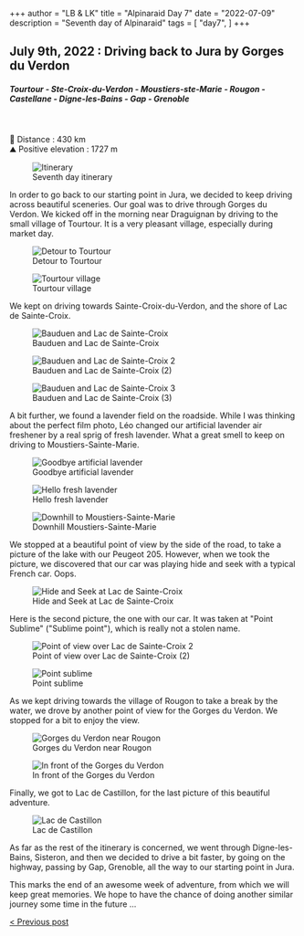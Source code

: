 +++
author = "LB & LK"
title = "Alpinaraid Day 7"
date = "2022-07-09"
description = "Seventh day of Alpinaraid"
tags = [
    "day7",
]
+++

## July 9th, 2022 : Driving back to Jura by Gorges du Verdon
##### Tourtour - Ste-Croix-du-Verdon - Moustiers-ste-Marie - Rougon - Castellane - Digne-les-Bains - Gap - Grenoble
<br />

📏 Distance : 430 km<br />
⛰️ Positive elevation : 1727 m

<figure>
    <img loading="lazy" class="image-article" src="/images/day7/map7.jpg" alt="Itinerary">
    <figcaption class="figure-caption">Seventh day itinerary</figcaption>
</figure>

In order to go back to our starting point in Jura, we decided to keep driving across beautiful sceneries. Our goal was to drive through Gorges du Verdon.
We kicked off in the morning near Draguignan by driving to the small village of Tourtour. It is a very pleasant village, especially during market day.

<figure>
    <img loading="lazy" class="image-article" src="/images/day7/IMG_0751.jpg" alt="Detour to Tourtour">
    <figcaption class="figure-caption">Detour to Tourtour</figcaption>
</figure>
<figure>
    <img loading="lazy" class="image-article" src="/images/day7/IMG_0753.jpg" alt="Tourtour village">
    <figcaption class="figure-caption">Tourtour village</figcaption>
</figure>

We kept on driving towards Sainte-Croix-du-Verdon, and the shore of Lac de Sainte-Croix.

<figure>
    <img loading="lazy" class="image-article" src="/images/day7/IMG_0768.jpg" alt="Bauduen and Lac de Sainte-Croix">
    <figcaption class="figure-caption">Bauduen and Lac de Sainte-Croix</figcaption>
</figure>
<figure>
    <img loading="lazy" class="image-article" src="/images/day7/IMG_0773.jpg" alt="Bauduen and Lac de Sainte-Croix 2">
    <figcaption class="figure-caption">Bauduen and Lac de Sainte-Croix (2)</figcaption>
</figure>
<figure>
    <img loading="lazy" class="image-article" src="/images/day7/IMG_0774.jpg" alt="Bauduen and Lac de Sainte-Croix 3">
    <figcaption class="figure-caption">Bauduen and Lac de Sainte-Croix (3)</figcaption>
</figure>

A bit further, we found a lavender field on the roadside. While I was thinking about the perfect film photo, Léo changed our artificial lavender air freshener by a real sprig of fresh lavender. What a great smell to keep on driving to Moustiers-Sainte-Marie.

<figure>
    <img loading="lazy" class="image-article" src="/images/day7/IMG_0777.jpg" alt="Goodbye artificial lavender">
    <figcaption class="figure-caption">Goodbye artificial lavender</figcaption>
</figure>
<figure>
    <img loading="lazy" class="image-article" src="/images/day7/IMG_0778.jpg" alt="Hello fresh lavender">
    <figcaption class="figure-caption">Hello fresh lavender</figcaption>
</figure>
<figure>
    <img loading="lazy" class="image-article" src="/images/day7/IMG_0787.jpg" alt="Downhill to Moustiers-Sainte-Marie">
    <figcaption class="figure-caption">Downhill Moustiers-Sainte-Marie</figcaption>
</figure>

We stopped at a beautiful point of view by the side of the road, to take a picture of the lake with our Peugeot 205. However, when we took the picture, we discovered that our car was playing hide and seek with a typical French car. Oops.

<figure>
    <img loading="lazy" class="image-article" src="/images/day7/IMG_0791.jpg" alt="Hide and Seek at Lac de Sainte-Croix">
    <figcaption class="figure-caption">Hide and Seek at Lac de Sainte-Croix</figcaption>
</figure>

Here is the second picture, the one with our car. It was taken at "Point Sublime" ("Sublime point"), which is really not a stolen name.

<figure>
    <img loading="lazy" class="image-article" src="/images/day7/IMG_0794.jpg" alt="Point of view over Lac de Sainte-Croix 2">
    <figcaption class="figure-caption">Point of view over Lac de Sainte-Croix (2)</figcaption>
</figure>
<figure>
    <img loading="lazy" class="image-article" src="/images/day7/IMG_0809.jpg" alt="Point sublime">
    <figcaption class="figure-caption">Point sublime</figcaption>
</figure>

As we kept driving towards the village of Rougon to take a break by the water, we drove by another point of view for the Gorges du Verdon. We stopped for a bit to enjoy the view.

<figure>
    <img loading="lazy" class="image-article" src="/images/day7/IMG_0810.jpg" alt="Gorges du Verdon near Rougon">
    <figcaption class="figure-caption">Gorges du Verdon near Rougon</figcaption>
</figure>
<figure>
    <img loading="lazy" class="image-article" src="/images/day7/IMG_0814.jpg" alt="In front of the Gorges du Verdon">
    <figcaption class="figure-caption">In front of the Gorges du Verdon</figcaption>
</figure>

Finally, we got to Lac de Castillon, for the last picture of this beautiful adventure.

<figure>
    <img loading="lazy" class="image-article" src="/images/day7/IMG_0815.jpg" alt="Lac de Castillon">
    <figcaption class="figure-caption">Lac de Castillon</figcaption>
</figure>

As far as the rest of the itinerary is concerned, we went through Digne-les-Bains, Sisteron, and then we decided to drive a bit faster, by going on the highway, passing by Gap, Grenoble, all the way to our starting point in Jura.

This marks the end of an awesome week of adventure, from which we will keep great memories. We hope to have the chance of doing another similar journey some time in the future ...

<div class="alpinaraid-articles-redirect">
    <span>
        <a href="/en/alpina/day6" class="button fit">< Previous post</a>
    </span>
</div>